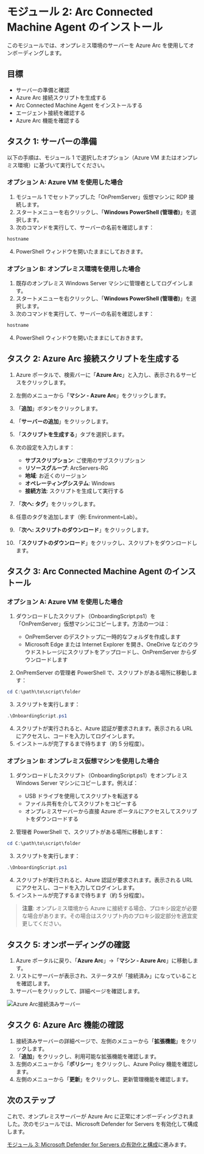 # モジュール 2: Arc Connected Machine Agent のインストール

このモジュールでは、オンプレミス環境のサーバーを Azure Arc を使用してオンボーディングします。

## 目標

- サーバーの準備と確認
- Azure Arc 接続スクリプトを生成する
- Arc Connected Machine Agent をインストールする
- エージェント接続を確認する
- Azure Arc 機能を確認する

## タスク 1: サーバーの準備

以下の手順は、モジュール 1 で選択したオプション（Azure VM またはオンプレミス環境）に基づいて実行してください。

### オプション A: Azure VM を使用した場合

1. モジュール 1 でセットアップした「OnPremServer」仮想マシンに RDP 接続します。
2. スタートメニューを右クリックし、「**Windows PowerShell (管理者)**」を選択します。
3. 次のコマンドを実行して、サーバーの名前を確認します：

```powershell
hostname
```

4. PowerShell ウィンドウを開いたままにしておきます。

### オプション B: オンプレミス環境を使用した場合

1. 既存のオンプレミス Windows Server マシンに管理者としてログインします。
2. スタートメニューを右クリックし、「**Windows PowerShell (管理者)**」を選択します。
3. 次のコマンドを実行して、サーバーの名前を確認します：

```powershell
hostname
```

4. PowerShell ウィンドウを開いたままにしておきます。

## タスク 2: Azure Arc 接続スクリプトを生成する

1. Azure ポータルで、検索バーに「**Azure Arc**」と入力し、表示されるサービスをクリックします。
2. 左側のメニューから「**マシン - Azure Arc**」をクリックします。
3. 「**追加**」ボタンをクリックします。
4. 「**サーバーの追加**」をクリックします。
5. 「**スクリプトを生成する**」タブを選択します。
6. 次の設定を入力します：

   - **サブスクリプション**: ご使用のサブスクリプション
   - **リソースグループ**: ArcServers-RG
   - **地域**: お近くのリージョン
   - **オペレーティングシステム**: Windows
   - **接続方法**: スクリプトを生成して実行する

7. 「**次へ: タグ**」をクリックします。
8. 任意のタグを追加します（例: Environment=Lab）。
9. 「**次へ: スクリプトのダウンロード**」をクリックします。
10. 「**スクリプトのダウンロード**」をクリックし、スクリプトをダウンロードします。

## タスク 3: Arc Connected Machine Agent のインストール

### オプション A: Azure VM を使用した場合

1. ダウンロードしたスクリプト（OnboardingScript.ps1）を「OnPremServer」仮想マシンにコピーします。方法の一つは：

   - OnPremServer のデスクトップに一時的なフォルダを作成します
   - Microsoft Edge または Internet Explorer を開き、OneDrive などのクラウドストレージにスクリプトをアップロードし、OnPremServer からダウンロードします

2. OnPremServer の管理者 PowerShell で、スクリプトがある場所に移動します：

```powershell
cd C:\path\to\script\folder
```

3. スクリプトを実行します：

```powershell
.\OnboardingScript.ps1
```

4. スクリプトが実行されると、Azure 認証が要求されます。表示される URL にアクセスし、コードを入力してログインします。
5. インストールが完了するまで待ちます（約 5 分程度）。

### オプション B: オンプレミス仮想マシンを使用した場合

1. ダウンロードしたスクリプト（OnboardingScript.ps1）をオンプレミス Windows Server マシンにコピーします。例えば：

   - USB ドライブを使用してスクリプトを転送する
   - ファイル共有を介してスクリプトをコピーする
   - オンプレミスサーバーから直接 Azure ポータルにアクセスしてスクリプトをダウンロードする

2. 管理者 PowerShell で、スクリプトがある場所に移動します：

```powershell
cd C:\path\to\script\folder
```

3. スクリプトを実行します：

```powershell
.\OnboardingScript.ps1
```

4. スクリプトが実行されると、Azure 認証が要求されます。表示される URL にアクセスし、コードを入力してログインします。
5. インストールが完了するまで待ちます（約 5 分程度）。

> **注意**: オンプレミス環境から Azure に接続する場合、プロキシ設定が必要な場合があります。その場合はスクリプト内のプロキシ設定部分を適宜変更してください。

## タスク 5: オンボーディングの確認

1. Azure ポータルに戻り、「**Azure Arc**」→「**マシン - Azure Arc**」に移動します。
2. リストにサーバーが表示され、ステータスが「接続済み」になっていることを確認します。
3. サーバーをクリックして、詳細ページを確認します。

![Azure Arc接続済みサーバー](../../images/module2/connected-server.png)

## タスク 6: Azure Arc 機能の確認

1. 接続済みサーバーの詳細ページで、左側のメニューから「**拡張機能**」をクリックします。
2. 「**追加**」をクリックし、利用可能な拡張機能を確認します。
3. 左側のメニューから「**ポリシー**」をクリックし、Azure Policy 機能を確認します。
4. 左側のメニューから「**更新**」をクリックし、更新管理機能を確認します。

## 次のステップ

これで、オンプレミスサーバーが Azure Arc に正常にオンボーディングされました。次のモジュールでは、Microsoft Defender for Servers を有効化して構成します。

[モジュール 3: Microsoft Defender for Servers の有効化と構成](../module3/README.md)に進みます。
